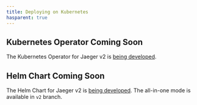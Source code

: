 ```yaml
---
title: Deploying on Kubernetes
hasparent: true
---
```


## Kubernetes Operator Coming Soon

The Kubernetes Operator for Jaeger v2 is [being developed](https://github.com/jaegertracing/jaeger-operator/issues/2717).

## Helm Chart Coming Soon

The Helm Chart for Jaeger v2 is [being developed](https://github.com/jaegertracing/helm-charts/issues/610). The all-in-one mode is available in `v2` branch.

